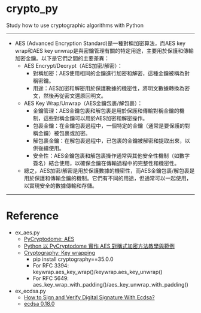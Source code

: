 # crypto_py
Study how to use cryptographic algorithms with Python

---
* AES (Advanced Encryption Standard)是一種對稱加密算法，而AES key wrap和AES key unwrap是與密鑰管理有關的特定用途，主要用於保護和傳輸加密金鑰。以下是它們之間的主要差異：
  * AES Encrypt/Decrypt（AES加密/解密）：
    * 對稱加密：AES使用相同的金鑰進行加密和解密，這種金鑰被稱為對稱密鑰。
    * 用途：AES加密和解密用於保護數據的機密性，將明文數據轉換為密文，然後再從密文還原回明文。
  * AES Key Wrap/Unwrap（AES金鑰包裹/解包裹）：
    * 金鑰管理：AES金鑰包裹和解包裹是用於保護和傳輸對稱金鑰的機制，這些對稱金鑰可以用於AES加密和解密操作。
    * 包裹金鑰：在金鑰包裹過程中，一個特定的金鑰（通常是要保護的對稱金鑰）被包裹或加密。
    * 解包裹金鑰：在解包裹過程中，已包裹的金鑰被解密和提取出來，以供後續使用。
    * 安全性：AES金鑰包裹和解包裹操作通常與其他安全性機制（如數字簽名）結合使用，以確保金鑰在傳輸過程中的完整性和機密性。
  * 總之，AES加密/解密是用於保護數據的機密性，而AES金鑰包裹/解包裹是用於保護和傳輸金鑰的機制。它們有不同的用途，但通常可以一起使用，以實現安全的數據傳輸和存儲。

---
# Reference
* ex_aes.py
  * [PyCryptodome: AES](https://pycryptodome.readthedocs.io/en/latest/src/cipher/aes.html)
  * [Python 以 PyCryptodome 實作 AES 對稱式加密方法教學與範例](https://officeguide.cc/python-pycryptodome-aes-symmetric-encryption-tutorial-examples/)
  * [Cryptography: Key wrapping](https://cryptography.io/en/latest/hazmat/primitives/keywrap/#cryptography.hazmat.primitives.keywrap.aes_key_wrap)
    * pip install cryptography==35.0.0
    * For RFC 3394: keywrap.aes_key_wrap()/keywrap.aes_key_unwrap()
    * For RFC 5649: aes_key_wrap_with_padding()/aes_key_unwrap_with_padding()
* ex_ecdsa.py
  * [How to Sign and Verify Digital Signature With Ecdsa?](https://www.askpython.com/python/examples/sign-verify-signature-ecdsa)
  * [ecdsa 0.18.0](https://pypi.org/project/ecdsa/)
